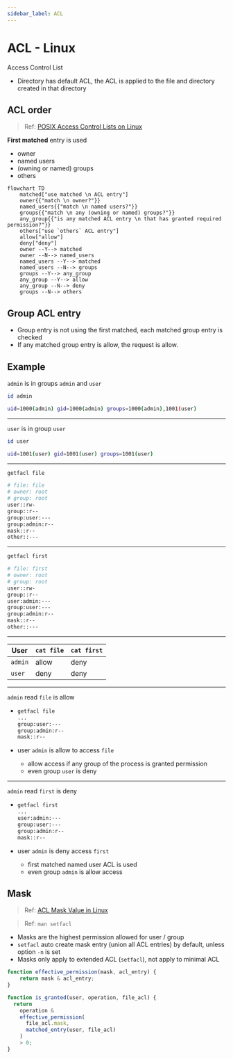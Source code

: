 ```yaml
---
sidebar_label: ACL
---
```


# ACL - Linux

Access Control List

- Directory has default ACL, the ACL is applied to the file and directory created in that directory

## ACL order

> Ref: [POSIX Access Control Lists on Linux](acl.pdf)

**First matched** entry is used

- owner
- named users
- (owning or named) groups
- others

```mermaid
flowchart TD
    matched["use matched \n ACL entry"]
    owner{{"match \n owner?"}}
    named_users{{"match \n named users?"}}
    groups{{"match \n any (owning or named) groups?"}}
    any_group{{"is any matched ACL entry \n that has granted required permission?"}}
    others["use `others` ACL entry"]
    allow["allow"]
    deny["deny"]
    owner --Y--> matched
    owner --N--> named_users
    named_users --Y--> matched
    named_users --N--> groups
    groups --Y--> any_group
    any_group --Y--> allow
    any_group --N--> deny
    groups --N--> others
```

## Group ACL entry

- Group entry is not using the first matched, each matched group entry is checked
- If any matched group entry is allow, the request is allow.

## Example

`admin` is in groups `admin` and `user`

```sh
id admin
```

```sh
uid=1000(admin) gid=1000(admin) groups=1000(admin),1001(user)
```

---

`user` is in group `user`

```sh
id user
```

```sh
uid=1001(user) gid=1001(user) groups=1001(user)
```

---

```sh
getfacl file
```

```sh
# file: file
# owner: root
# group: root
user::rw-
group::r--
group:user:---
group:admin:r--
mask::r--
other::---
```

---

```sh
getfacl first
```

```sh
# file: first
# owner: root
# group: root
user::rw-
group::r--
user:admin:---
group:user:---
group:admin:r--
mask::r--
other::---
```

---

| User | `cat file` | `cat first` |
|-|-|-|
| `admin` | allow | deny |
| `user` | deny | deny |

---

`admin` read `file` is allow

- ```sh
  getfacl file
  ...
  group:user:---
  group:admin:r--
  mask::r--
  ```

- user `admin` is allow to access `file`
  - allow access if any group of the process is granted permission
  - even group `user` is deny

---

`admin` read `first` is deny

- ```sh
  getfacl first
  ...
  user:admin:---
  group:user:---
  group:admin:r--
  mask::r--
  ```

- user `admin` is deny access `first`
  - first matched named user ACL is used
  - even group `admin` is allow access

## Mask

> Ref: [ACL Mask Value in Linux](https://linuxdatahub.com/masks-in-acl-linux-explained-with-examples-access-control-lists-mask/)

> Ref: `man setfacl`

- Masks are the highest permission allowed for user / group
- `setfacl` auto create mask entry (union all ACL entries) by default, unless option `-n` is set
- Masks only apply to extended ACL (`setfacl`), not apply to minimal ACL

```js title="pseudo code"
function effective_permission(mask, acl_entry) {
    return mask & acl_entry;
}

function is_granted(user, operation, file_acl) {
  return 
    operation & 
    effective_permission(
      file_acl.mask,
      matched_entry(user, file_acl)
    )
    > 0;
}
```
